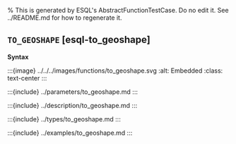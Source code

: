 % This is generated by ESQL's AbstractFunctionTestCase. Do no edit it. See ../README.md for how to regenerate it.

## `TO_GEOSHAPE` [esql-to_geoshape]

**Syntax**

:::{image} ../../../images/functions/to_geoshape.svg
:alt: Embedded
:class: text-center
:::


:::{include} ../parameters/to_geoshape.md
:::

:::{include} ../description/to_geoshape.md
:::

:::{include} ../types/to_geoshape.md
:::

:::{include} ../examples/to_geoshape.md
:::
